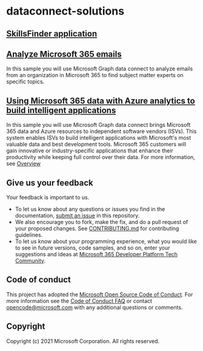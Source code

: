 # dataconnect-solutions

## [SkillsFinder application](solutions/projectstaffing/README.MD)

## [Analyze Microsoft 365 emails](samples/moveO365datatoazure/README.md)

In this sample you will use Microsoft Graph data connect to analyze emails from an organization in Microsoft 365 to find subject matter experts on specific topics.

## [Using Microsoft 365 data with Azure analytics to build intelligent applications](samples/whoknowswho/README.md)

In this sample you will use Microsoft Graph data connect brings Microsoft 365 data and Azure resources to independent software vendors (ISVs). This system enables ISVs to build intelligent applications with Microsoft's most valuable data and best development tools. Microsoft 365 customers will gain innovative or industry-specific applications that enhance their productivity while keeping full control over their data. For more information, see [Overview](https://github.com/OfficeDev/MS-Graph-Data-Connect/wiki)

## Give us your feedback

Your feedback is important to us.

- To let us know about any questions or issues you find in the documentation, [submit an issue](https://github.com/microsoftgraph/dataconnect-solutions/issues) in this repository.
- We also encourage you to fork, make the fix, and do a pull request of your proposed changes. See [CONTRIBUTING.md](CONTRIBUTING.md) for contributing guidelines.
- To let us know about your programming experience, what you would like to see in future versions, code samples, and so on, enter your suggestions and ideas at [Microsoft 365 Developer Platform Tech Community](https://techcommunity.microsoft.com/t5/microsoft-365-developer-platform/idb-p/Microsoft365DeveloperPlatform/label-name/Microsoft%20Graph).

## Code of conduct

This project has adopted the [Microsoft Open Source Code of Conduct](https://opensource.microsoft.com/codeofconduct/). For more information see the [Code of Conduct FAQ](https://opensource.microsoft.com/codeofconduct/faq/) or contact [opencode@microsoft.com](mailto:opencode@microsoft.com) with any additional questions or comments.

## Copyright

Copyright (c) 2021 Microsoft Corporation. All rights reserved.
